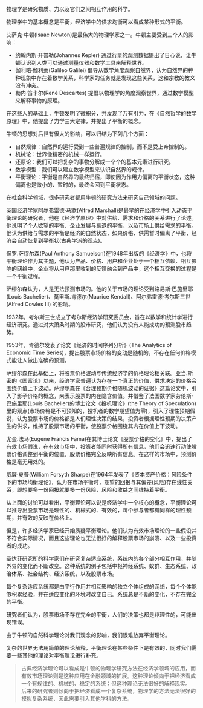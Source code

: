 物理学是研究物质、力以及它们之间相互作用的科学。

物理学中的基本概念是平衡，经济学中的供求均衡可以看成某种形式的平衡。



艾萨克·牛顿(Isaac Newton)是最伟大的物理学家之一。牛顿主要受到三个人的影响：

+ 约翰内斯·开普勒(Johannes Kepler) 通过行星的观测数据提出了日心说，让牛顿认识到人类可以通过测量仪器和数学工具来解释世界。
+ 伽利略·伽利莱(Galileo Galilei) 倡导从数学角度观察自然界，认为自然界的种种现象中存在着数学关系，科学家的任务就是发现这些关系，这和宗教的教义没有冲突。
+ 勒内·笛卡尔(René Descartes) 提倡以物理学的角度观察世界，通过数学模型来解释事物的原理。

在这些人的基础上，牛顿发明了微积分，并发现了万有引力，在《自然哲学的数学原理》中，他提出了力学三大定律，并提出了平衡的概念。

牛顿的思想对后世有很大的影响，可以归结为下列几个方面：

+ 自然规律：自然界的运行受到一些普遍规律的控制，而不是受上帝控制的。
+ 机械论：世界像精密的机械一样运行。
+ 还原论：我们可以把复杂的事物分解成一个个的基本元素进行研究。
+ 数学模型：我们可以建立数学模型来认识自然界的规律。
+ 平衡理论：平衡是自然界的最终归宿，即使因为作用力偏离的平衡状态，这种偏离也是微小的、暂时的，最终会回到平衡状态。



在社会科学领域，很多研究者都用牛顿的研究方法来研究自己领域的问题。



英国经济学家阿尔弗雷德·马歇(Alfred Marshall)是最早的在经济学中引入动态平衡理论的研究者，他在《经济学原理》中对供给、需求和价格的关系进行了论述。他说明了个人欲望的平衡、企业发展与衰退的平衡，以及市场上供给需求的平衡。他认为供给与需求的平衡是经济的自然状态，如果价格、供需暂时偏离了平衡，经济会自动恢复到平衡状(古典学派的观点)。



保罗.萨缪尔森(Paul Anthony Samuelson)在1948年出版的《经济学》中，也将平衡理论作为其主题，他认为产品、价格、用户和企业处于一个相互依赖、相互影响的网络中，企业将从用户那里收到的反馈融合到产品中，这个相互交换的过程是一个平衡过程。

萨缪尔森认为，人是无法预测市场的。他的关于市场的理论受到路易斯·巴施里耶(Louis Bachelier)、莫里斯.肯德尔(Maurice Kendall)、阿尔弗雷德·考尔斯三世(Alfred Cowles III) 的影响。

1932年，考尔斯三世成立了考尔斯经济学研究委员会，旨在以数学和统计学进行经济研究。通过对大萧条时期的股市研究，他们认为没有人能成功的预测股市趋势。

1953年，肯德尔发表了论文《经济的时间序列分析》(The Analytics of Economic Time Series)，提出股票市场价格的变动是随机的，不存在任何价格模式能让人做出准确的预测。

萨缪尔森在此基础上，将股票价格波动与传统经济学的价格理论相关联。亚当.斯密的《国富论》以来，经济学家普遍认为存在一个真正的价值，供求决定的价格会围绕价值上下波动。萨缪尔森在《合理预期价格随机波动的证据》这篇论文中，引入了影子价格的概念，来表示股票的内在隐含价值。并借鉴了法国数学家劳伦斯·巴施里耶(Louis Bachelier)的博士论文《投机理论》(the Theory of Speculation)里的观点(市场价格是不可预知的，投机者的数学期望值为零)，引入了理性预期假说，认为股票市场的价格都是人们理性决策的结果，投资者根据理性预期的决策产生的供求，维持了股票市场的平衡，使股票价格围绕其内在价值上下波动。



尤金.法马(Eugene Francis Fama)在其博士论文《股票价格的变化》中，提出了有效市场假说，在有效市场中，投资者能同时获得所有信息，他们会迅速行动使股票价格调整到平衡的位置，股票价格完全反映所有信息。在这样的市场中，预测价格是毫无用处的。



威廉·夏普(William Forsyth Sharpe)在1964年发表了《资本资产价格：风险条件下的市场均衡理论》，认为在市场平衡时，期望的回报与其偏差(风险)存在线性关系，即想要多一份回报就要多一份风险，风险和收益之间维持着平衡。



从上面的讨论可以看出，平衡理论可以说是经济学中一个核心的概念，平衡理论可以推导出股票市场是理性的、机械式的、有效的，每个参与者都有同样的理性预期，并有效的反映在价格上。



但是，许多经济学家已经开始质疑平衡理论。他们认为有效市场理论的一些假设并不符合实际情况，而且这些理论也无法很好的解释股票市场的崩溃、以及一些投资者的成功。



圣达菲研究所的科学家们在研究复杂适应系统，系统内的各个部分相互作用，并随外界的变化而不断改变。这种系统的例子包括中枢神经系统、蚁群、生态系统、政治体系、社会结构、经济系统，以及股票市场。

每个复杂适应系统都是由平行作用并相互影响的独立个体组成的网络，每个个体能够积累经验，并在适应变化的环境时改变自己。系统总是不断的变化，不存在完全的平衡。

研究者们认为，股票市场不存在完全的平衡，人们的决策也都是非理性的，可能出现错误。



由于牛顿的自然科学理论对我们观念的影响，我们很难放弃平衡理论。



复杂的世界无法用简单的理论解释，平衡理论在某些条件下是有效的，同时我们需要一些其他的理论对平衡理论进行补充。



> 古典经济学理论可以看成是牛顿的物理学研究方法在经济学领域的应用，而有效市场理论则是这种应用在金融领域的扩展。这种理论倾向于把经济看成一个有规律的、机械的、稳定的系统；但这种理论无法很好的解释现实。 后来的研究者则倾向于把经济看成一个复杂系统，物理学的方法无法很好的模拟复杂系统，因此需要引入其他学科的方法。

